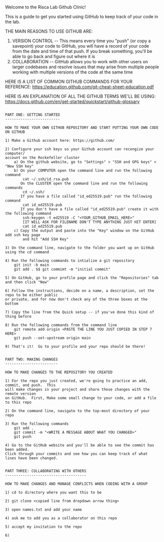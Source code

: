 Welcome to the Risca Lab Github Clinic!

This is a guide to get you started using GitHub to keep track of your code
in the lab.

THE MAIN REASONS TO USE GITHUB ARE:

1) VERSION CONTROL -- This means every time you "push" (or copy a savepoint)
your code to GitHub, you will have a record of your code from the 
date and time of that push.  If you break something, you'll be able
to go back and figure out where it is
2) COLLABORATION -- GitHub allows you to work with other users
on larger codebases and resolve issues that may arise from multiple
people working with multiple versions of the code at the same time

HERE IS A LIST OF COMMON GITHUB COMMANDS FOR YOUR REFERENCE:
https://education.github.com/git-cheat-sheet-education.pdf

HERE IS AN EXPLANATION OF ALL THE GITHUB TERMS WE'LL BE USING:
https://docs.github.com/en/get-started/quickstart/github-glossary

~~~~~~~~~~~~~~~~~~~~~~~~~

PART ONE: GETTING STARTED
-------------------------

HOW TO MAKE YOUR OWN GITHUB REPOSITORY AND START PUTTING YOUR OWN CODE ON GITHUB

1) Make a Github account here: https://github.com/

2) Configure your ssh keys so your Github account can recongize your computer/
account on the Rockefeller cluster
    a) On the github website, go to "Settings" > "SSH and GPG keys" > "New SSH key"
    b) On your COMPUTER open the command line and run the following command
        cat ~/.ssh/id_rsa.pub
       On the CLUSTER open the command line and run the following commands
        cd ~/.ssh/
       If you have a file called "id_ed25519.pub" run the following command
        cat id_ed25519.pub
       If you don't have a file called "id_ed25519.pub" create it with the following command
        ssh-keygen -t ed25519 -C "<YOUR_GITHUB_EMAIL_HERE>"
        [IT WILL ASK FOR FILENAME DON'T TYPE ANYTHING JUST HIT ENTER]
        cat id_ed25519.pub
    c) Copy the output and paste into the "Key" window on the GitHub add ssh key page
        and hit "Add SSH Key"

3) On the command line, navigate to the folder you want up on GitHub using the cd command

4) Run the following commands to intialize a git repository
    git init -b main
    git add . $$ git commimt -m "initial commit"

5) On GitHub, go to your profile page and click the "Repositories" tab and then click "New"

6) Follow the instructions, decide on a name, a description, set the repo to be either public
or private, and for now don't check any of the three boxes at the bottom

7) Copy the line from the Quick setup -- if you've done this kind of thing before

8) Run the following commands from the command line
    git remote add origin <PASTE THE LINE YOU JUST COPIED IN STEP 7 HERE>
    git push --set-upstream origin main

9) That's it!  Go to your profile and your repo should be there!

~~~~~~~~~~~~~~~~~~~~~~~~~
~~~~~~~~~~~~~~~~~~~~~~~~~

PART TWO: MAKING CHANGES
------------------------

HOW TO MAKE CHANGES TO THE REPOSITORY YOU CREATED

1) For the repo you just created, we're going to practice an add, commit, and push.  This
will make changes in your project and share those changes with the remote version
on GitHub.  First, Make some small change to your code, or add a file to this repo

2) On the command line, navigate to the top-most directory of your repo

3) Run the following commands
    git add .
    git commit -m "<WRITE A MESSAGE ABOUT WHAT YOU CHANGED>"
    git push

4) Go to the GitHub website and you'll be able to see the commit has been added.
Click through your commits and see how you can keep track of what lines have been changed.

~~~~~~~~~~~~~~~~~~~~~~~~~
~~~~~~~~~~~~~~~~~~~~~~~~~

PART THREE: COLLABORATING WITH OTHERS
-------------------------------------

HOW TO MAKE CHANGES AND MANAGE CONFLICTS WHEN CODING WITH A GROUP

1) cd to directory where you want this to be

2) git clone <copied line from dropdown arrow thing>

3) open names.txt and add your name

4) ask me to add you as a collaborator on this repo

5) accept my invitation to the repo

6) 


~~~~~~~~~~~~~~~~~~~~~~~~~






